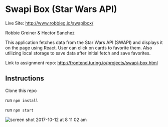 # Swapi Box (Star Wars API)

Live Site: http://www.robbieg.io/swapibox/

Robbie Greiner & Hector Sanchez

This application fetches data from the Star Wars API (SWAPI) and displays it on the page using React.  User can click on
cards to favorite them.  Also utilizing local storage to save data after initial fetch and save favorites.

Link to assignment repo: http://frontend.turing.io/projects/swapi-box.html

## Instructions

Clone this repo

run `npm install`

run `npm start`


![screen shot 2017-10-12 at 8 11 02 am](https://user-images.githubusercontent.com/28495779/31500573-fcb7b10a-af24-11e7-8351-dc59f8dd5baf.png)
